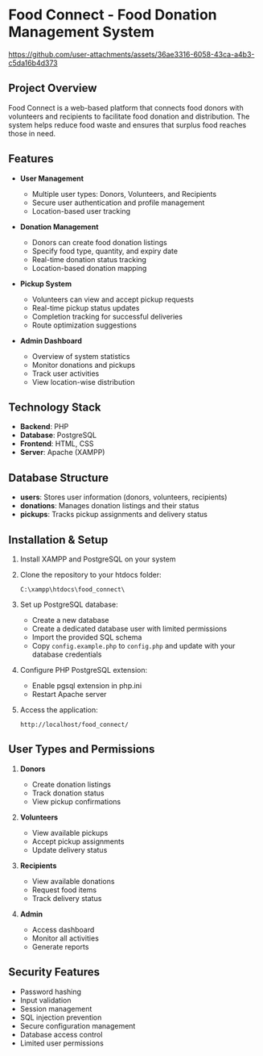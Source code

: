 # Food Connect - Food Donation Management System


https://github.com/user-attachments/assets/36ae3316-6058-43ca-a4b3-c5da16b4d373


## Project Overview
Food Connect is a web-based platform that connects food donors with volunteers and recipients to facilitate food donation and distribution. The system helps reduce food waste and ensures that surplus food reaches those in need.

## Features
- **User Management**
  - Multiple user types: Donors, Volunteers, and Recipients
  - Secure user authentication and profile management
  - Location-based user tracking

- **Donation Management**
  - Donors can create food donation listings
  - Specify food type, quantity, and expiry date
  - Real-time donation status tracking
  - Location-based donation mapping

- **Pickup System**
  - Volunteers can view and accept pickup requests
  - Real-time pickup status updates
  - Completion tracking for successful deliveries
  - Route optimization suggestions

- **Admin Dashboard**
  - Overview of system statistics
  - Monitor donations and pickups
  - Track user activities
  - View location-wise distribution

## Technology Stack
- **Backend**: PHP
- **Database**: PostgreSQL
- **Frontend**: HTML, CSS
- **Server**: Apache (XAMPP)

## Database Structure
- **users**: Stores user information (donors, volunteers, recipients)
- **donations**: Manages donation listings and their status
- **pickups**: Tracks pickup assignments and delivery status

## Installation & Setup
1. Install XAMPP and PostgreSQL on your system
2. Clone the repository to your htdocs folder:
   ```
   C:\xampp\htdocs\food_connect\
   ```
3. Set up PostgreSQL database:
   - Create a new database
   - Create a dedicated database user with limited permissions
   - Import the provided SQL schema
   - Copy `config.example.php` to `config.php` and update with your database credentials

4. Configure PHP PostgreSQL extension:
   - Enable pgsql extension in php.ini
   - Restart Apache server

5. Access the application:
   ```
   http://localhost/food_connect/
   ```


## User Types and Permissions
1. **Donors**
   - Create donation listings
   - Track donation status
   - View pickup confirmations

2. **Volunteers**
   - View available pickups
   - Accept pickup assignments
   - Update delivery status

3. **Recipients**
   - View available donations
   - Request food items
   - Track delivery status

4. **Admin**
   - Access dashboard
   - Monitor all activities
   - Generate reports

## Security Features
- Password hashing
- Input validation
- Session management
- SQL injection prevention
- Secure configuration management
- Database access control
- Limited user permissions




